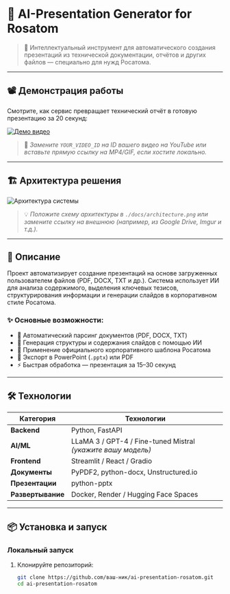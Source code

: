 # 🎯 AI-Presentation Generator for Rosatom

> 🤖 Интеллектуальный инструмент для автоматического создания презентаций из технической документации, отчётов и других файлов — специально для нужд Росатома.

---

## 📽️ Демонстрация работы

Смотрите, как сервис превращает технический отчёт в готовую презентацию за 20 секунд:

[![Демо видео](https://img.youtube.com/vi/YOUR_VIDEO_ID/0.jpg)](https://www.youtube.com/watch?v=YOUR_VIDEO_ID)

> 🔗 *Замените `YOUR_VIDEO_ID` на ID вашего видео на YouTube или вставьте прямую ссылку на MP4/GIF, если хостите локально.*

---

## 🏗️ Архитектура решения

![Архитектура системы](./docs/architecture.png)

> 💡 *Положите схему архитектуры в `./docs/architecture.png` или замените ссылку на внешнюю (например, из Google Drive, Imgur и т.д.).*

---

## 📌 Описание

Проект автоматизирует создание презентаций на основе загруженных пользователем файлов (PDF, DOCX, TXT и др.). Система использует ИИ для анализа содержимого, выделения ключевых тезисов, структурирования информации и генерации слайдов в корпоративном стиле Росатома.

### ✨ Основные возможности:
- 📄 Автоматический парсинг документов (PDF, DOCX, TXT)
- 🧠 Генерация структуры и содержания слайдов с помощью ИИ
- 🎨 Применение официального корпоративного шаблона Росатома
- 💾 Экспорт в PowerPoint (`.pptx`) или PDF
- ⚡ Быстрая обработка — презентация за 15–30 секунд

---

## 🛠️ Технологии

| Категория         | Технологии                                                                 |
|-------------------|----------------------------------------------------------------------------|
| **Backend**       | Python, FastAPI                                                            |
| **AI/ML**         | LLaMA 3 / GPT-4 / Fine-tuned Mistral *(укажите вашу модель)*               |
| **Frontend**      | Streamlit / React / Gradio                                                 |
| **Документы**     | PyPDF2, python-docx, Unstructured.io                                       |
| **Презентации**   | python-pptx                                                                |
| **Развертывание** | Docker, Render / Hugging Face Spaces                                       |

---

## 📦 Установка и запуск

### Локальный запуск

1. Клонируйте репозиторий:
   ```bash
   git clone https://github.com/ваш-ник/ai-presentation-rosatom.git
   cd ai-presentation-rosatom

